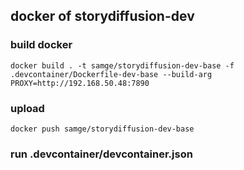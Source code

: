 ## docker of storydiffusion-dev

### build docker
```shell
docker build . -t samge/storydiffusion-dev-base -f .devcontainer/Dockerfile-dev-base --build-arg PROXY=http://192.168.50.48:7890
```

### upload
```shell
docker push samge/storydiffusion-dev-base
```

### run .devcontainer/devcontainer.json